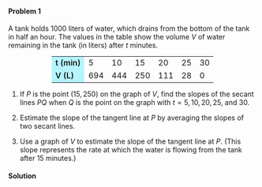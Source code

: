 <div class="alert alert-warning" role="alert">
<h4 class="alert-heading">Problem 1</h4>

A tank holds $1000$ liters of water, which drains from the bottom of the tank in half an hour. The values in the table show the volume $V$ of water remaining in the tank (in liters) after $t$ minutes.

<div style="text-align:center">
<table style="display:inline">
    <tr>
        <td style="background-color: #b5f4fc; font-weight: 600;"> t (min) </td>
        <td>5</td><td>10</td><td>15</td><td>20</td><td>25</td><td>30</td>
    <tr>
    <tr>
        <td style="background-color: #b5f4fc; font-weight: 600;"> V (L) </td>
        <td>694</td><td>444</td><td>250</td><td>111</td><td>28</td><td>0</td>
    <tr>
</table>
</div>

1. If $P$ is the point $(15, 250)$ on the graph of $V$, find the slopes of the secant lines $PQ$ when $Q$ is the point on the graph with $t = 5, 10, 20, 25$, and $30$.

2. Estimate the slope of the tangent line at $P$ by averaging the slopes of two secant lines.

3. Use a graph of $V$ to estimate the slope of the tangent line at $P$. (This slope represents the rate at which the water is flowing from the tank after 15 minutes.)

</div>

<div class="alert alert-success" role="alert">
<h4 class="alert-heading">Solution</h4>


</div>
